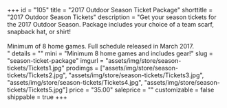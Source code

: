 +++
id = "105"
title = "2017 Outdoor Season Ticket Package"
shorttitle = "2017 Outdoor Season Tickets"
description = "Get your season tickets for the 2017 Outdoor Season. Package includes your choice of a team scarf, snapback hat, or shirt!<br><br>Minimum of 8 home games. Full schedule released in March 2017.<br>"
details = ""
mini = "Minimum 8 home games and includes gear!"
slug = "season-ticket-package"
imgurl = "assets/img/store/season-tickets/Tickets1.jpg"
prodimgs = ["assets/img/store/season-tickets/Tickets2.jpg", "assets/img/store/season-tickets/Tickets3.jpg", "assets/img/store/season-tickets/Tickets4.jpg", "assets/img/store/season-tickets/Tickets5.jpg"]
price = "35.00"
saleprice = ""
customizable = false
shippable = true
+++
